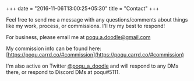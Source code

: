 +++
date = "2016-11-06T13:00:25+05:30"
title = "Contact"
+++

Feel free to send me a message with any questions/comments about things like my work, process, or commissions. I'll try my best to respond!

For business, please email me at [poqu.a.doodle@gmail.com](mailto:poqu.a.doodle@gmail.com)

My commission info can be found here: [https://poqu.carrd.co/#commission](https://poqu.carrd.co/#commission)

I'm also active on Twitter [@poqu_a_doodle](https://twitter.com/poqu_a_doodle) and will respond to any DMs there, or respond to Discord DMs at poqu#5111.
